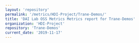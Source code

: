 ```yaml
---
layout: 'repository'
permalink: '/metrics/HDI-Project/Trane-Demos/'
title: 'DAI Lab OSS Metrics Metrics report for Trane-Demos'
organization: 'HDI-Project'
repository: 'Trane-Demos'
current_date: '2019-11-17'
---
```

